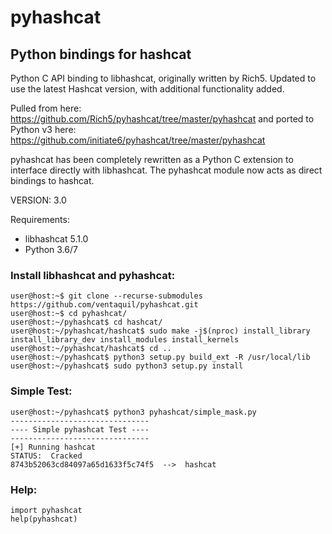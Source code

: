 # pyhashcat

Python bindings for hashcat
------
Python C API binding to libhashcat, originally written by Rich5. Updated to use the latest Hashcat version, with additional functionality added. 


Pulled from here: https://github.com/Rich5/pyhashcat/tree/master/pyhashcat
and ported to Python v3 here: https://github.com/initiate6/pyhashcat/tree/master/pyhashcat

pyhashcat has been completely rewritten as a Python C extension to interface directly with libhashcat. The pyhashcat module now acts as direct bindings to hashcat.

VERSION: 3.0


Requirements: 
* libhashcat 5.1.0
* Python 3.6/7

### Install libhashcat and pyhashcat:

```
user@host:~$ git clone --recurse-submodules https://github.com/ventaquil/pyhashcat.git
user@host:~$ cd pyhashcat/
user@host:~/pyhashcat$ cd hashcat/
user@host:~/pyhashcat/hashcat$ sudo make -j$(nproc) install_library install_library_dev install_modules install_kernels
user@host:~/pyhashcat/hashcat$ cd ..
user@host:~/pyhashcat$ python3 setup.py build_ext -R /usr/local/lib
user@host:~/pyhashcat$ sudo python3 setup.py install
```

### Simple Test:

```
user@host:~/pyhashcat$ python3 pyhashcat/simple_mask.py
-------------------------------
---- Simple pyhashcat Test ----
-------------------------------
[+] Running hashcat
STATUS:  Cracked
8743b52063cd84097a65d1633f5c74f5  -->  hashcat
```

### Help:

```
import pyhashcat
help(pyhashcat)
```
